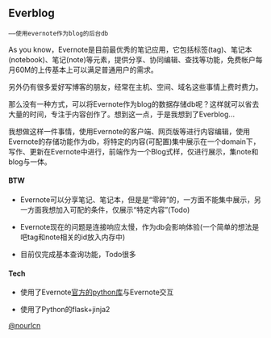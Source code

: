 ## Everblog
	——使用evernote作为blog的后台db

As you know，Evernote是目前最优秀的笔记应用，它包括标签(tag)、笔记本(notebook)、笔记(note)等元素，提供分享、协同编辑、查找等功能，免费帐户每月60M的上传基本上可以满足普通用户的需求。

另外仍有很多爱好写博客的朋友，经常在主机、空间、域名这些事情上费时费力。

那么没有一种方式，可以将Evernote作为blog的数据存储db呢？这样就可以省去大量的时间，专注于内容创作了。想到这一点，于是我想到了Everblog...

我想做这样一件事情，使用Evernote的客户端、网页版等进行内容编辑，使用Evernote的存储功能作为db，将特定的内容(可配置)集中展示在一个domain下，写作、更新在Evernote中进行，前端作为一个Blog式样，仅进行展示，集note和blog与一体。


#### BTW

+ Evernote可以分享笔记、笔记本，但是是“零碎”的，一方面不能集中展示，另一方面我想加入可配的条件，仅展示“特定内容”(Todo)

+ Evernote现在的问题是连接响应太慢，作为db会影响体验(一个简单的想法是吧tag和note相关的id放入内存中)

+ 目前仅完成基本查询功能，Todo很多 

#### Tech

+ 使用了Evernote[官方的python库](https://github.com/evernote/evernote-sdk-python)与Evernote交互

+ 使用了Python的flask+jinja2


[@nourlcn](https://twitter.com/nourlcn)